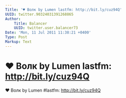 ```yaml
---
Title: '♥ Волк by Lumen lastfm: http://bit.ly/cuz94Q'
UUID: twitter.90324031391268865
Author:
    Title: Balancer
    UUID: twitter.user.balancer73
Date: 'Mon, 11 Jul 2011 11:38:21 +0400'
Type: Post
Markup: Text
---
```


# ♥ Волк by Lumen lastfm: http://bit.ly/cuz94Q

♥ Волк by Lumen #lastfm: http://bit.ly/cuz94Q